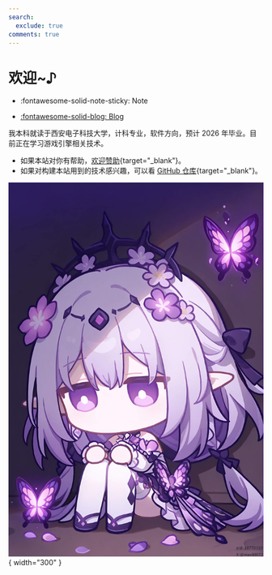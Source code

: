 ```yaml
---
search:
  exclude: true
comments: true
---
```


# 欢迎~♪

<div class="grid cards" markdown>

- :fontawesome-solid-note-sticky: Note

- [:fontawesome-solid-blog: Blog](blog/index.md)

</div>

我本科就读于西安电子科技大学，计科专业，软件方向，预计 2026 年毕业。目前正在学习游戏引擎相关技术。

- 如果本站对你有帮助，[欢迎赞助](https://stalomeow.com/#coffee){target="_blank"}。
- 如果对构建本站用到的技术感兴趣，可以看 [GitHub 仓库](https://github.com/stalomeow/note){target="_blank"}。

![可爱捏](assets/castorice.jpg){ width="300" }
